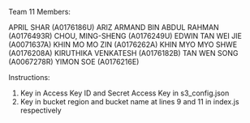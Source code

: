 Team 11 Members: 

APRIL SHAR (A0176186U)
ARIZ ARMAND BIN ABDUL RAHMAN (A0176493R)
CHOU, MING-SHENG (A0176249U)
EDWIN TAN WEI JIE (A0071637A)
KHIN MO MO ZIN (A0176262A)
KHIN MYO MYO SHWE (A0176208A)
KIRUTHIKA VENKATESH (A0176182B)
TAN WEN SONG (A0067278R)
YIMON SOE (A0176216E)


Instructions:
1. Key in Access Key ID and Secret Access Key in s3_config.json
2. Key in bucket region and bucket name at lines 9 and 11 in index.js respectively